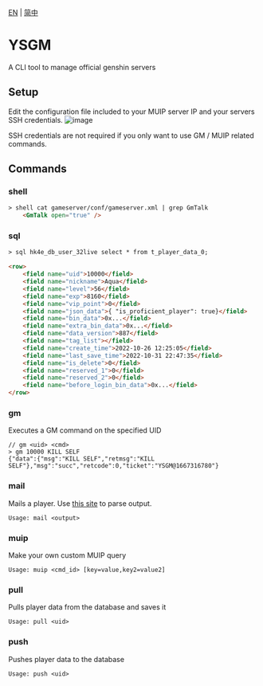 [EN](README.md) | [简中](README_zh-cn.md) 

# YSGM

A CLI tool to manage official genshin servers

## Setup
Edit the configuration file included to your MUIP server IP and your servers SSH credentials.
![image](https://user-images.githubusercontent.com/27217031/199267587-c7d1f8ed-535e-49e6-ae63-ef8c16a46086.png)

SSH credentials are not required if you only want to use GM / MUIP related commands.

## Commands

### shell
```html
> shell cat gameserver/conf/gameserver.xml | grep GmTalk
    <GmTalk open="true" />
```

### sql
```html
> sql hk4e_db_user_32live select * from t_player_data_0;

<row>
    <field name="uid">10000</field>
    <field name="nickname">Aqua</field>
    <field name="level">56</field>
    <field name="exp">8160</field>
    <field name="vip_point">0</field>
    <field name="json_data">{ "is_proficient_player": true}</field>
    <field name="bin_data">0x...</field>
    <field name="extra_bin_data">0x...</field>
    <field name="data_version">887</field>
    <field name="tag_list"></field>
    <field name="create_time">2022-10-26 12:25:05</field>
    <field name="last_save_time">2022-10-31 22:47:35</field>
    <field name="is_delete">0</field>
    <field name="reserved_1">0</field>
    <field name="reserved_2">0</field>
    <field name="before_login_bin_data">0x...</field>
</row>
```

### gm
Executes a GM command on the specified UID
```jsonc
// gm <uid> <cmd>
> gm 10000 KILL SELF
{"data":{"msg":"KILL SELF","retmsg":"KILL SELF"},"msg":"succ","retcode":0,"ticket":"YSGM@1667316780"}
```

### mail
Mails a player. Use [this site](https://memetrolls.net/miniprojects/mailparser/) to parse output.
```
Usage: mail <output>
```

### muip
Make your own custom MUIP query
```
Usage: muip <cmd_id> [key=value,key2=value2]
```

### pull
Pulls player data from the database and saves it
```
Usage: pull <uid>
```

### push
Pushes player data to the database
```
Usage: push <uid>
```
